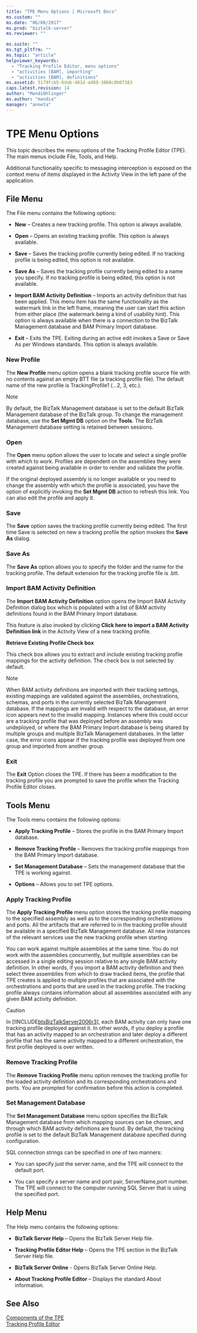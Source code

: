 ```yaml
---
title: "TPE Menu Options | Microsoft Docs"
ms.custom: ""
ms.date: "06/08/2017"
ms.prod: "biztalk-server"
ms.reviewer: ""

ms.suite: ""
ms.tgt_pltfrm: ""
ms.topic: "article"
helpviewer_keywords: 
  - "Tracking Profile Editor, menu options"
  - "activities [BAM], importing"
  - "activities [BAM], definitions"
ms.assetid: 5179fcb5-6dab-481d-ad89-3868c8b07383
caps.latest.revision: 14
author: "MandiOhlinger"
ms.author: "mandia"
manager: "anneta"
---
```

# TPE Menu Options
This topic describes the menu options of the Tracking Profile Editor (TPE). The main menus include File, Tools, and Help.  
  
 Additional functionality specific to messaging interception is exposed on the context menu of items displayed in the Activity View in the left pane of the application.  
  
## File Menu  
 The File menu contains the following options:  
  
-   **New** – Creates a new tracking profile. This option is always available.  
  
-   **Open** – Opens an existing tracking profile. This option is always available.  
  
-   **Save** – Saves the tracking profile currently being edited. If no tracking profile is being edited, this option is not available.  
  
-   **Save As** – Saves the tracking profile currently being edited to a name you specify. If no tracking profile is being edited, this option is not available.  
  
-   **Import BAM Activity Definition** – Imports an activity definition that has been applied. This menu item has the same functionality as the watermark link in the left frame, meaning the user can start this action from either place (the watermark being a kind of usability hint). This option is always available when there is a connection to the BizTalk Management database and BAM Primary Import database.  
  
-   **Exit** – Exits the TPE. Exiting during an active edit invokes a Save or Save As per Windows standards. This option is always available.  
  
### New Profile  
 The **New Profile** menu option opens a blank tracking profile source file with no contents against an empty BTT file (a tracking profile file). The default name of the new profile is TrackingProfile1 (…2, 3, etc.).  
  
> [!NOTE]
>  By default, the BizTalk Management database is set to the default BizTalk Management database of the BizTalk group. To change the management database, use the **Set Mgmt DB** option on the **Tools**. The BizTalk Management database setting is retained between sessions.  
  
### Open  
 The **Open** menu option allows the user to locate and select a single profile with which to work. Profiles are dependent on the assemblies they were created against being available in order to render and validate the profile.  
  
 If the original deployed assembly is no longer available or you need to change the assembly with which the profile is associated, you have the option of explicitly invoking the **Set Mgmt DB** action to refresh this link. You can also edit the profile and apply it.  
  
### Save  
 The **Save** option saves the tracking profile currently being edited. The first time Save is selected on new a tracking profile the option invokes the **Save As** dialog.  
  
### Save As  
 The **Save As** option allows you to specify the folder and the name for the tracking profile. The default extension for the tracking profile file is .btt.  
  
### Import BAM Activity Definition  
 The **Import BAM Activity Definition** option opens the Import BAM Activity Definition dialog box which is populated with a list of BAM activity definitions found in the BAM Primary Import database.  
  
 This feature is also invoked by clicking **Click here to import a BAM Activity Definition link** in the Activity View of a new tracking profile.  
  
 **Retrieve Existing Profile Check box**  
  
 This check box allows you to extract and include existing tracking profile mappings for the activity definition.  The check box is not selected by default.  
  
> [!NOTE]
>  When BAM activity definitions are imported with their tracking settings, existing mappings are validated against the assemblies, orchestrations, schemas, and ports in the currently selected BizTalk Management database. If the mappings are invalid with respect to the database, an error icon appears next to the invalid mapping. Instances where this could occur are a tracking profile that was deployed before an assembly was undeployed, or where the BAM Primary Import database is being shared by multiple groups and multiple BizTalk Management databases. In the latter case, the error icons appear if the tracking profile was deployed from one group and imported from another group.  
  
### Exit  
 The **Exit** Option closes the TPE. If there has been a modification to the tracking profile you are prompted to save the profile when the Tracking Profile Editor closes.  
  
## Tools Menu  
 The Tools menu contains the following options:  
  
-   **Apply Tracking Profile** – Stores the profile in the BAM Primary Import database.  
  
-   **Remove Tracking Profile** – Removes the tracking profile mappings from the BAM Primary Import database.  
  
-   **Set Management Database** – Sets the management database that the TPE is working against.  
  
-   **Options** – Allows you to set TPE options.  
  
### Apply Tracking Profile  
 The **Apply Tracking Profile** menu option stores the tracking profile mapping to the specified assembly as well as to the corresponding orchestrations and ports. All the artifacts that are referred to in the tracking profile should be available in a specified BizTalk Management database. All new instances of the relevant services use the new tracking profile when starting.  
  
 You can work against multiple assemblies at the same time. You do not work with the assemblies concurrently, but multiple assemblies can be accessed in a single editing session relative to any single BAM activity definition.  In other words, if you import a BAM activity definition and then select three assemblies from which to draw tracked items, the profile that TPE creates is applied to multiple profiles that are associated with the orchestrations and ports that are used in the tracking profile. The tracking profile always contains information about all assemblies associated with any given BAM activity definition.  
  
> [!CAUTION]
>  In [!INCLUDE[btsBizTalkServer2006r3](../includes/btsbiztalkserver2006r3-md.md)], each BAM activity can only have one tracking profile deployed against it. In other words, if you deploy a profile that has an activity mapped to an orchestration and later deploy a different profile that has the same activity mapped to a different orchestration, the first profile deployed is over written.  
  
### Remove Tracking Profile  
 The **Remove Tracking Profile** menu option removes the tracking profile for the loaded activity definition and its corresponding orchestrations and ports. You are prompted for confirmation before this action is completed.  
  
### Set Management Database  
 The **Set Management Database** menu option specifies the BizTalk Management database from which mapping sources can be chosen, and through which BAM activity definitions are found. By default, the tracking profile is set to the default BizTalk Management database specified during configuration.  
  
 SQL connection strings can be specified in one of two manners:  
  
-   You can specify just the server name, and the TPE will connect to the default port.  
  
-   You can specify a server name and port pair, ServerName,port number. The TPE will connect to the computer running SQL Server that is using the specified port.  
  
## Help Menu  
 The Help menu contains the following options:  
  
-   **BizTalk Server Help** – Opens the BizTalk Server Help file.  
  
-   **Tracking Profile Editor Help** – Opens the TPE section in the BizTalk Server Help file.  
  
-   **BizTalk Server Online** - Opens BizTalk Server Online Help.  
  
-   **About Tracking Profile Editor** – Displays the standard About information.  
  
## See Also  
 [Components of the TPE](../core/components-of-the-tpe.md)   
 [Tracking Profile Editor](../core/tracking-profile-editor.md)